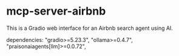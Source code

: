 # mcp-server-airbnb

This is a Gradio web interface for an Airbnb search agent using AI.

dependencies:
"gradio>=5.23.3",
"ollama>=0.4.7",
"praisonaiagents[llm]>=0.0.72",

